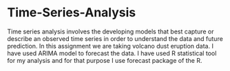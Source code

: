 # Time-Series-Analysis
Time series analysis involves the developing models that best capture or describe an observed time series in order to understand the data and future prediction. In this assignment we are taking volcano dust eruption data. I have used ARIMA model to forecast the data. I have used R statistical tool for my analysis and for that purpose I use forecast package of the R.
